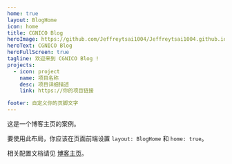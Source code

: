 ```yaml
---
home: true
layout: BlogHome
icon: home
title: CGNICO Blog
heroImage: https://github.com/Jeffreytsai1004/Jeffreytsai1004.github.io/blob/gh-pages/assets/images/default.jpg
heroText: CGNICO Blog
heroFullScreen: true
tagline: 欢迎来到 CGNICO Blog !
projects:
  - icon: project
    name: 项目名称
    desc: 项目详细描述
    link: https://你的项目链接

footer: 自定义你的页脚文字
---
```


这是一个博客主页的案例。

要使用此布局，你应该在页面前端设置 `layout: BlogHome` 和 `home: true`。

相关配置文档请见 [博客主页](https://theme-hope.vuejs.press/zh/guide/blog/home/)。
